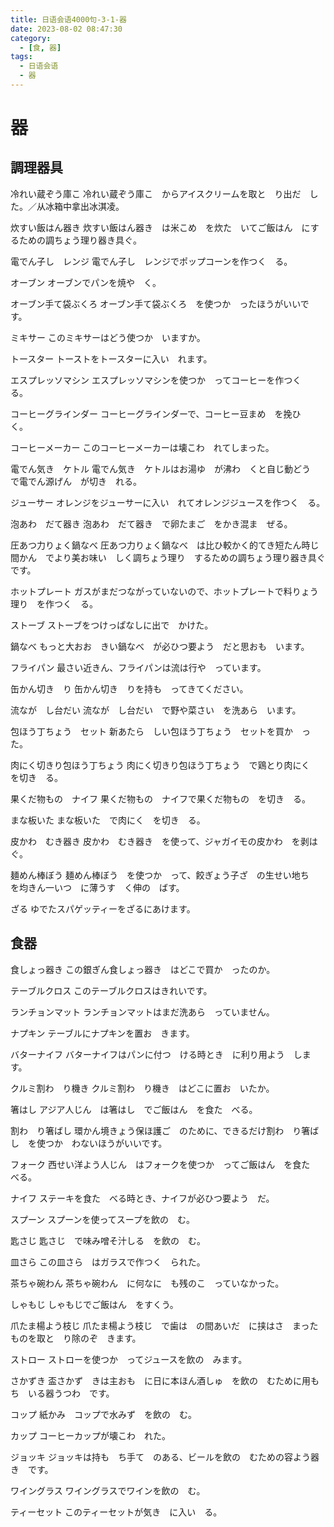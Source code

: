 ```yaml
---
title: 日语会语4000句-3-1-器
date: 2023-08-02 08:47:30
category:
  - [食, 器]
tags:
  - 日语会语
  - 器
---
```


# 器

## 調理器具

冷れい蔵ぞう庫こ
冷れい蔵ぞう庫こ　からアイスクリームを取と　り出だ　した。／从冰箱中拿出冰淇凌。

炊すい飯はん器き
炊すい飯はん器き　は米こめ　を炊た　いてご飯はん　にするための調ちょう理り器き具ぐ。

電でん子し　レンジ
電でん子し　レンジでポップコーンを作つく　る。

オーブン
オーブンでパンを焼や　く。

オーブン手て袋ぶくろ
オーブン手て袋ぶくろ　を使つか　ったほうがいいです。

ミキサー
このミキサーはどう使つか　いますか。

トースター
トーストをトースターに入い　れます。

エスプレッソマシン
エスプレッソマシンを使つか　ってコーヒーを作つく　る。

コーヒーグラインダー
コーヒーグラインダーで、コーヒー豆まめ　を挽ひ　く。

コーヒーメーカー
このコーヒーメーカーは壊こわ　れてしまった。

電でん気き　ケトル
電でん気き　ケトルはお湯ゆ　が沸わ　くと自じ動どう　で電でん源げん　が切き　れる。

ジューサー
オレンジをジューサーに入い　れてオレンジジュースを作つく　る。

泡あわ　だて器き
泡あわ　だて器き　で卵たまご　をかき混ま　ぜる。

圧あつ力りょく鍋なべ
圧あつ力りょく鍋なべ　は比ひ較かく的てき短たん時じ間かん　でより美お味い　しく調ちょう理り　するための調ちょう理り器き具ぐ　です。

ホットプレート
ガスがまだつながっていないので、ホットプレートで料りょう理り　を作つく　る。

ストーブ
ストーブをつけっぱなしに出で　かけた。

鍋なべ
もっと大おお　きい鍋なべ　が必ひつ要よう　だと思おも　います。

フライパン
最さい近きん、フライパンは流は行や　っています。

缶かん切き　り
缶かん切き　りを持も　ってきてください。

流なが　し台だい
流なが　し台だい　で野や菜さい　を洗あら　います。

包ほう丁ちょう　セット
新あたら　しい包ほう丁ちょう　セットを買か　った。

肉にく切きり包ほう丁ちょう
肉にく切きり包ほう丁ちょう　で鶏とり肉にく　を切き　る。

果くだ物もの　ナイフ
果くだ物もの　ナイフで果くだ物もの　を切き　る。

まな板いた
まな板いた　で肉にく　を切き　る。

皮かわ　むき器き
皮かわ　むき器き　を使って、ジャガイモの皮かわ　を剥は　ぐ。

麺めん棒ぼう
麺めん棒ぼう　を使つか　って、餃ぎょう子ざ　の生せい地ち　を均きん一いつ　に薄うす　く伸の　ばす。

ざる
ゆでたスパゲッティーをざるにあけます。


## 食器

食しょっ器き
この銀ぎん食しょっ器き　はどこで買か　ったのか。

テーブルクロス
このテーブルクロスはきれいです。

ランチョンマット
ランチョンマットはまだ洗あら　っていません。

ナプキン
テーブルにナプキンを置お　きます。

バターナイフ
バターナイフはパンに付つ　ける時とき　に利り用よう　します。

クルミ割わ　り機き
クルミ割わ　り機き　はどこに置お　いたか。

箸はし
アジア人じん　は箸はし　でご飯はん　を食た　べる。

割わ　り箸ばし
環かん境きょう保ほ護ご　のために、できるだけ割わ　り箸ばし　を使つか　わないほうがいいです。

フォーク
西せい洋よう人じん　はフォークを使つか　ってご飯はん　を食た　べる。

ナイフ
ステーキを食た　べる時とき、ナイフが必ひつ要よう　だ。

スプーン
スプーンを使ってスープを飲の　む。

匙さじ
匙さじ　で味み噌そ汁しる　を飲の　む。

皿さら
この皿さら　はガラスで作つく　られた。

茶ちゃ碗わん
茶ちゃ碗わん　に何なに　も残のこ　っていなかった。

しゃもじ
しゃもじでご飯はん　をすくう。

爪たま楊よう枝じ
爪たま楊よう枝じ　で歯は　の間あいだ　に挟はさ　まったものを取と　り除のぞ　きます。

ストロー
ストローを使つか　ってジュースを飲の　みます。

さかずき
盃さかず　きは主おも　に日に本ほん酒しゅ　を飲の　むために用もち　いる器うつわ　です。

コップ
紙かみ　コップで水みず　を飲の　む。

カップ
コーヒーカップが壊こわ　れた。

ジョッキ
ジョッキは持も　ち手て　のある、ビールを飲の　むための容よう器き　です。

ワイングラス
ワイングラスでワインを飲の　む。

ティーセット
このティーセットが気き　に入い　る。
